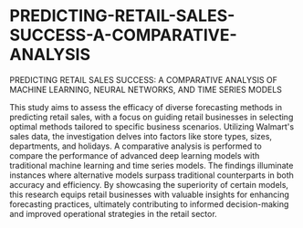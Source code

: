 # PREDICTING-RETAIL-SALES-SUCCESS-A-COMPARATIVE-ANALYSIS
PREDICTING RETAIL SALES SUCCESS: A COMPARATIVE ANALYSIS OF MACHINE LEARNING, NEURAL NETWORKS, AND TIME SERIES MODELS


This study aims to assess the efficacy of diverse forecasting methods in predicting retail sales,
with a focus on guiding retail businesses in selecting optimal methods tailored to specific
business scenarios. Utilizing Walmart's sales data, the investigation delves into factors like store
types, sizes, departments, and holidays. A comparative analysis is performed to compare the
performance of advanced deep learning models with traditional machine learning and time
series models. The findings illuminate instances where alternative models surpass traditional
counterparts in both accuracy and efficiency. By showcasing the superiority of certain models,
this research equips retail businesses with valuable insights for enhancing forecasting practices,
ultimately contributing to informed decision-making and improved operational strategies in the
retail sector.
